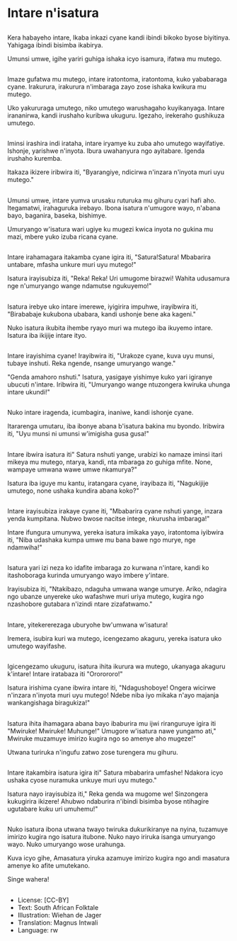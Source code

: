 # Intare n'isatura

##
Kera habayeho intare, Ikaba inkazi cyane kandi ibindi bikoko byose biyitinya. Yahigaga ibindi bisimba ikabirya.

Umunsi umwe, igihe yariri guhiga ishaka icyo isamura, ifatwa mu mutego.

##
Imaze gufatwa mu mutego, intare iratontoma, iratontoma, kuko yababaraga cyane. Irakurura, irakurura n'imbaraga zayo zose ishaka kwikura mu mutego.

Uko yakururaga umutego, niko umutego warushagaho kuyikanyaga. Intare irananirwa, kandi irushaho kuribwa ukuguru. Igezaho, irekeraho gushikuza umutego.

##
Iminsi irashira indi irataha, intare iryamye ku zuba aho umutego wayifatiye. Ishonje, yarishwe n'inyota. Ibura uwahanyura ngo ayitabare. Igenda irushaho kuremba.

Itakaza ikizere iribwira iti, "Byarangiye, ndicirwa n'inzara n'inyota muri uyu mutego."

##
Umunsi umwe, intare yumva urusaku ruturuka mu gihuru cyari hafi aho. Itegamatwi, irahaguruka irebayo. Ibona isatura n'umugore wayo, n'abana bayo, baganira, baseka, bishimye.

Umuryango w'isatura wari ugiye ku mugezi kwica inyota no gukina mu mazi, mbere yuko izuba ricana cyane.

##
Intare irahamagara itakamba cyane igira iti, "Satura!Satura! Mbabarira untabare, mfasha unkure muri uyu mutego!"

Isatura irayisubiza iti, "Reka! Reka! Uri umugome birazwi! Wahita udusamura nge n'umuryango wange ndamutse ngukuyemo!"

##
Isatura irebye uko intare imerewe, iyigirira impuhwe, irayibwira iti, "Birababaje kukubona ubabara, kandi ushonje bene aka kageni."

Nuko isatura ikubita ihembe ryayo muri wa mutego iba ikuyemo intare. Isatura iba ikijije intare ityo.

##
Intare irayishima cyane! Irayibwira iti, "Urakoze cyane, kuva uyu munsi, tubaye inshuti. Reka ngende, nsange umuryango wange."

"Genda amahoro nshuti." Isatura, yasigaye yishimye kuko yari igiranye ubucuti n'intare. Iribwira iti, "Umuryango wange ntuzongera kwiruka uhunga intare ukundi!"

##
Nuko intare iragenda, icumbagira, inaniwe, kandi ishonje cyane.

Itararenga umutaru, iba ibonye abana b'isatura bakina mu byondo. Iribwira iti, "Uyu munsi ni umunsi w'imigisha gusa gusa!"

##
Intare ibwira isatura iti" Satura nshuti yange, urabizi ko namaze iminsi itari mikeya mu mutego, ntarya, kandi, nta mbaraga zo guhiga mfite. None, wampaye umwana wawe umwe nkamurya?"

Isatura iba iguye mu kantu, iratangara cyane, irayibaza iti, "Nagukijije umutego, none ushaka kundira abana koko?"

##
Intare irayisubiza irakaye cyane iti, "Mbabarira cyane nshuti yange, inzara yenda kumpitana. Nubwo bwose nacitse intege, nkurusha imbaraga!"

Intare ifungura umunywa, yereka isatura imikaka yayo, iratontoma iyibwira iti, "Niba udashaka kumpa umwe mu bana bawe ngo murye, nge ndamwiha!"

##
Isatura yari izi neza ko idafite imbaraga zo kurwana n'intare, kandi ko itashoboraga kurinda umuryango wayo imbere y'intare.

Irayisubiza iti, "Ntakibazo, ndaguha umwana wange umurye. Ariko, ndagira ngo ubanze unyereke uko wafashwe muri uriya mutego, kugira ngo nzashobore gutabara n'izindi ntare zizafatwamo."

##
Intare, yitekererezaga uburyohe bw'umwana w'isatura!

Iremera, isubira kuri wa mutego, icengezamo akaguru, yereka isatura uko umutego wayifashe.

##
Igicengezamo ukuguru, isatura ihita ikurura wa mutego, ukanyaga akaguru k'intare! Intare iratabaza iti "Ororororo!"

Isatura irishima cyane ibwira intare iti, "Ndagushoboye! Ongera wicirwe n'inzara n'inyota muri uyu mutego! Ndebe niba iyo mikaka n'ayo majanja wankangishaga biragukiza!"

##
Isatura ihita ihamagara abana bayo ibaburira mu ijwi riranguruye igira iti "Mwiruke! Mwiruke! Muhunge!" Umugore w'isatura nawe yungamo ati," Mwiruke muzamuye imirizo kugira ngo so amenye aho mugeze!"

Utwana turiruka n'ingufu zatwo zose turengera mu gihuru.

##
Intare itakambira isatura igira iti" Satura mbabarira umfashe! Ndakora icyo ushaka cyose nuramuka unkuye muri uyu mutego."

Isatura nayo irayisubiza iti," Reka genda wa mugome we! Sinzongera kukugirira ikizere! Ahubwo ndaburira n'ibindi bisimba byose ntihagire ugutabare kuku uri umuhemu!"

##
Nuko isatura ibona utwana twayo twiruka dukurikiranye na nyina, tuzamuye imirizo kugira ngo isatura itubone. Nuko nayo iriruka isanga umuryango wayo. Nuko umuryango wose urahunga.

Kuva icyo gihe, Amasatura yiruka azamuye imirizo kugira ngo andi masatura amenye ko afite umutekano.

Singe wahera!

##
* License: [CC-BY]
* Text: South African Folktale
* Illustration: Wiehan de Jager
* Translation: Magnus Intwali
* Language: rw
